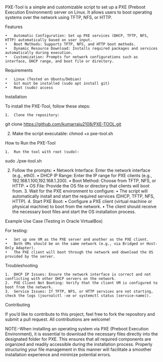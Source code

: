 PXE-Tool is a simple and customizable script to set up a PXE (Preboot Execution Environment) server on Linux. It allows users to boot operating systems over the network using TFTP, NFS, or HTTP.

Features

	•	Automatic Configuration: Set up PXE services (DHCP, TFTP, NFS, HTTP) automatically based on user input.
	•	Boot Methods: Supports TFTP, NFS, and HTTP boot methods.
	•	Dynamic Resource Download: Installs required packages and services automatically during execution.
	•	Customization: Prompts for network configurations such as interface, DHCP range, and boot file or directory.

Requirements

	•	Linux (Tested on Ubuntu/Debian)
	•	Git must be installed (sudo apt install git)
	•	Root (sudo) access

Installation

To install the PXE-Tool, follow these steps:

	1.	Clone the repository:
 git clone https://github.com/kumarraju2108/PXE-TOOL.git

 2.	Make the script executable:
    chmod +x pxe-tool.sh

How to Run the PXE-Tool

	1.	Run the tool with root (sudo):
 sudo ./pxe-tool.sh

 2.	Follow the prompts:
	•	Network Interface: Enter the network interface (e.g., eth0).
	•	DHCP IP Range: Enter the IP range for PXE clients (e.g., 192.168.1.100,192.168.1.200).
	•	Boot Method: Choose from TFTP, NFS, or HTTP.
	•	OS File: Provide the OS file or directory that clients will boot from.
	3.	Wait for the PXE environment to configure:
	•	The script will automatically install and start the required services (DHCP, TFTP, NFS, HTTP).
	4.	Start PXE Boot:
	•	Configure a PXE client (virtual machine or physical machine) to boot from the network.
	•	The client should receive the necessary boot files and start the OS installation process.

Example Use Case (Testing in Oracle VirtualBox)

For testing:

	•	Set up one VM as the PXE server and another as the PXE client.
	•	Both VMs should be on the same network (e.g., via Bridged or Host-Only Adapter).
	•	The PXE client will boot through the network and download the OS provided by the server.

Troubleshooting

	1.	DHCP IP Issues: Ensure the network interface is correct and not conflicting with other DHCP servers on the network.
	2.	PXE Client Not Booting: Verify that the client VM is configured to boot from the network.
	3.	Service Issues: If TFTP, NFS, or HTTP services are not starting, check the logs (journalctl -xe or systemctl status [service-name]).

Contributing

If you’d like to contribute to this project, feel free to fork the repository and submit a pull request. All contributions are welcome!

NOTE:-When installing an operating system via PXE (Preboot Execution Environment), it is essential to download the necessary files directly into the designated folder for PXE. This ensures that all required components are organized and readily accessible during the installation process. Properly structuring your file management in this manner will facilitate a smoother installation experience and minimize potential errors.
